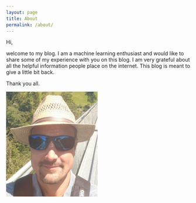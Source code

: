 ```yaml
---
layout: page
title: About
permalink: /about/
---
```


Hi,

welcome to my blog. I am a machine learning enthusiast and would like to share some of my experience with you on this blog. I am very grateful about all the helpful information people place on the internet. This blog is meant to give a little bit back.

Thank you all.

![me](/assets/me.jpg)

[jekyll-organization]: https://github.com/jekyll
